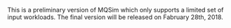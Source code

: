 This is a preliminary version of MQSim which only supports a limited set of input workloads.
The final version will be released on Fabruary 28th, 2018.
